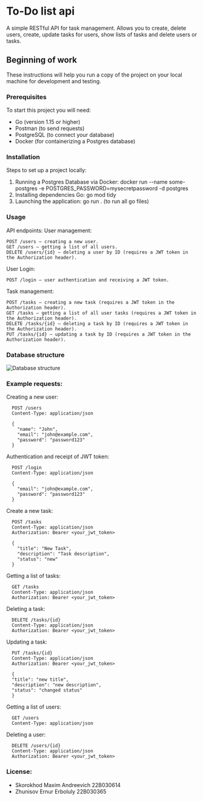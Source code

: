# To-Do list api

A simple RESTful API for task management. Allows you to create, delete users, create, update tasks for users, show lists of tasks and delete users or tasks.

## Beginning of work

These instructions will help you run a copy of the project on your local machine for development and testing.

### Prerequisites

To start this project you will need:

- Go (version 1.15 or higher)
- Postman (to send requests)
- PostgreSQL (to connect your database)
- Docker (for containerizing a Postgres database)

### Installation

Steps to set up a project locally:

1. Running a Postgres Database via Docker:
   docker run --name some-postgres -e POSTGRES_PASSWORD=mysecretpassword -d postgres
2. Installing dependencies Go:
   go mod tidy
3. Launching the application:
   go run . (to run all go files)

### Usage

API endpoints:
  User management:

    POST /users — creating a new user.
    GET /users — getting a list of all users.
    DELETE /users/{id} — deleting a user by ID (requires a JWT token in the Authorization header). 

  User Login:

    POST /login — user authentication and receiving a JWT token.

  Task management:

    POST /tasks — creating a new task (requires a JWT token in the Authorization header).
    GET /tasks — getting a list of all user tasks (requires a JWT token in the Authorization header).
    DELETE /tasks/{id} — deleting a task by ID (requires a JWT token in the Authorization header).
	PUT /tasks/{id} — updating a task by ID (requires a JWT token in the Authorization header). 

### Database structure

![Database structure](https://i.imgur.com/PsZrSTZ.png)

### Example requests:
  Creating a new user:
  ```
    POST /users
    Content-Type: application/json

    {
      "name": "John",
      "email": "john@example.com",
      "password": "password123"
    }
  ```

  Authentication and receipt of JWT token:
  ```
    POST /login
    Content-Type: application/json

    {
      "email": "john@example.com",
      "password": "password123"
    }
  ```
  Create a new task:
  ```
    POST /tasks
    Content-Type: application/json
    Authorization: Bearer <your_jwt_token>

    {
      "title": "New Task",
      "description": "Task description",
      "status": "new"
    }
  ```

  Getting a list of tasks:
  ```
    GET /tasks
    Content-Type: application/json
    Authorization: Bearer <your_jwt_token>
  ```

  Deleting a task:
  ```
    DELETE /tasks/{id}
    Content-Type: application/json
    Authorization: Bearer <your_jwt_token>
  ```
  
  Updating a task:
  ```
    PUT /tasks/{id}
    Content-Type: application/json
    Authorization: Bearer <your_jwt_token>
	
	{
    "title": "new title",
    "description": "new description",
    "status": "changed status"
    }
  ```

  Getting a list of users:
  ```
    GET /users
    Content-Type: application/json
  ```

  Deleting a user:
  ```
    DELETE /users/{id}
    Content-Type: application/json
    Authorization: Bearer <your_jwt_token>
  ```
    
### License:
- Skorokhod Maxim Andreevich 22B030614
- Zhunisov Ernur Erboluly 22B030365


